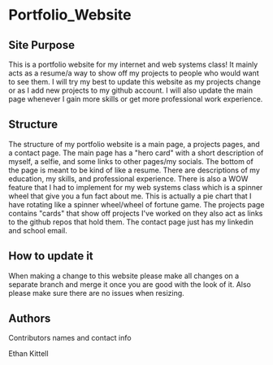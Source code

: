 # Portfolio_Website

## Site Purpose

This is a portfolio website for my internet and web systems class! It mainly acts
as a resume/a way to show off my projects to people who would want to see them. I
will try my best to update this website as my projects change or as I add new projects
to my github account. I will also update the main page whenever I gain more skills
or get more professional work experience. 

## Structure

The structure of my portfolio website is a main page, a projects pages, and a contact page.
The main page has a "hero card" with a short description of myself, a selfie, and some
links to other pages/my socials. The bottom of the page is meant to be kind of like a resume.
There are descriptions of my education, my skills, and professional experience. There is also
a WOW feature that I had to implement for my web systems class which is a spinner wheel that
give you a fun fact about me. This is actually a pie chart that I have rotating like a spinner 
wheel/wheel of fortune game. The projects page contains "cards" that show off projects I've worked
on they also act as links to the github repos that hold them. The contact page just has my linkedin
and school email.

## How to update it

When making a change to this website please make all changes on a separate branch and merge it 
once you are good with the look of it. Also please make sure there are no issues when resizing.


## Authors

Contributors names and contact info

Ethan Kittell
